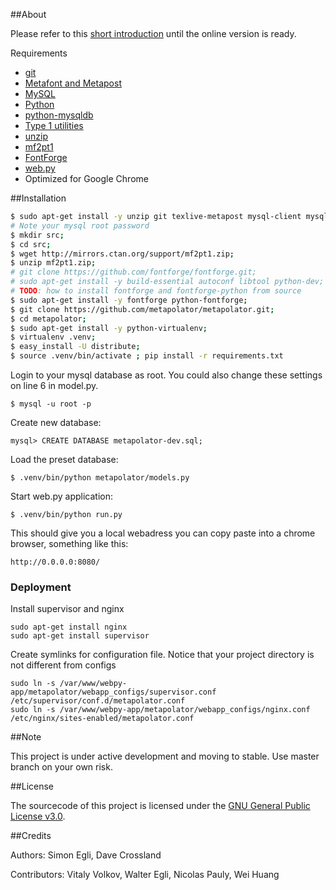##About

Please refer to this [short introduction](http://metapolator.com/about) until the online version is ready.

Requirements
- [git](http://git-scm.org)
- [Metafont and Metapost](http://www.tug.org/)
- [MySQL](http://dev.mysql.com/downloads/mysql/)
- [Python](http://www.python.org/)
- [python-mysqldb](http://sourceforge.net/projects/mysql-python/)
- [Type 1 utilities](http://www.lcdf.org/type/#t1utils)
- [unzip](http://en.wikipedia.org/wiki/Zip_%28file_format%29)
- [mf2pt1](http://www.ctan.org/tex-archive/support/mf2pt1)
- [FontForge](http://sourceforge.net/projects/fontforge/files/fontforge-source/)
- [web.py](http://webpy.org/)
- Optimized for Google Chrome


##Installation

```sh
$ sudo apt-get install -y unzip git texlive-metapost mysql-client mysql-server libmysqlclient-dev t1utils libffi-dev libevent-dev libxml2-dev libxslt-dev;
# Note your mysql root password
$ mkdir src;
$ cd src;
$ wget http://mirrors.ctan.org/support/mf2pt1.zip;
$ unzip mf2pt1.zip;
# git clone https://github.com/fontforge/fontforge.git;
# sudo apt-get install -y build-essential autoconf libtool python-dev;
# TODO: how to install fontforge and fontforge-python from source
$ sudo apt-get install -y fontforge python-fontforge;
$ git clone https://github.com/metapolator/metapolator.git;
$ cd metapolator;
$ sudo apt-get install -y python-virtualenv;
$ virtualenv .venv;
$ easy_install -U distribute;
$ source .venv/bin/activate ; pip install -r requirements.txt
```

Login to your mysql database as root. You could also change these settings on line 6 in model.py.

```
$ mysql -u root -p
```
Create new database:

```
mysql> CREATE DATABASE metapolator-dev.sql;
```

Load the preset database:

```
$ .venv/bin/python metapolator/models.py
```

Start web.py application:

```
$ .venv/bin/python run.py
```

This should give you a local webadress you can copy paste into a chrome browser, something like this:

```
http://0.0.0.0:8080/
```

### Deployment

Install supervisor and nginx

```
sudo apt-get install nginx
sudo apt-get install supervisor
```

Create symlinks for configuration file. Notice that your project directory is not different from configs

```
sudo ln -s /var/www/webpy-app/metapolator/webapp_configs/supervisor.conf /etc/supervisor/conf.d/metapolator.conf
sudo ln -s /var/www/webpy-app/metapolator/webapp_configs/nginx.conf /etc/nginx/sites-enabled/metapolator.conf
```

##Note

This project is under active development and moving to stable. Use master branch on your own risk.


##License

The sourcecode of this project is licensed under the [GNU General Public License v3.0](http://www.gnu.org/copyleft/gpl.html).

##Credits

Authors: Simon Egli, Dave Crossland

Contributors: Vitaly Volkov, Walter Egli, Nicolas Pauly, Wei Huang
